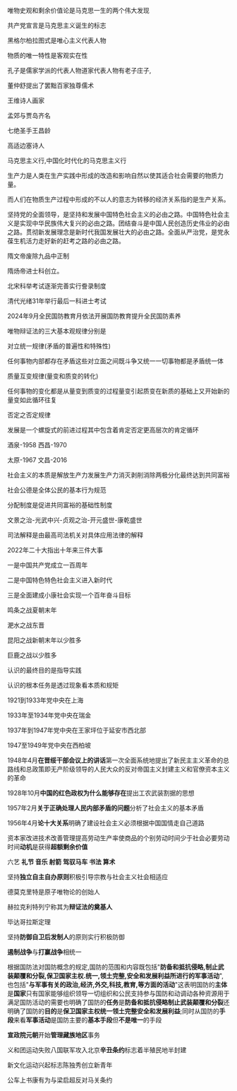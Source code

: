 唯物史观和剩余价值论是马克思一生的两个伟大发现

共产党宣言是马克思主义诞生的标志

黑格尔柏拉图式是唯心主义代表人物

物质的唯一特性是客观实在性

孔子是儒家学派的代表人物道家代表人物有老子庄子,

董仲舒提出了罢黜百家独尊儒术

王维诗人画家

孟郊与贾岛齐名

七绝圣手王昌龄

高适边塞诗人

马克思主义行,中国化时代化的马克思主义行

生产力是人类在生产实践中形成的改造和影响自然以使其适合社会需要的物质力量。

而人们在物质生产过程中形成的不以人的意志为转移的经济关系指的是生产关系。

坚持党的全面领导，是坚持和发展中国特色社会主义的必由之路。中国特色社会主义是实现中华民族伟大复兴的必由之路。团结奋斗是中国人民创造历史伟业的必由之路。贯彻新发展理念是新时代我国发展壮大的必由之路。全面从严治党，是党永葆生机活力走好新的赶考之路的必由之路。

隋文帝废除九品中正制

隋炀帝进士科创立。

北宋科举考试逐渐完善实行誊录制度

清代光绪31年举行最后一科进士考试

2024年9月全民国防教育月依法开展国防教育提升全民国防素养

唯物辩证法的三大基本观规律分别是

对立统一规律(矛盾的普遍性和特殊性)

任何事物内部都存在矛盾这些对立面之间既斗争又统一一切事物都是矛盾统一体

质量互变规律(量变和质变的转化)

任何事物的变化都是从量变到质变的过程量变引起质变在新质的基础上又开始新的量变如此循环往复

否定之否定规律

发展是一个螺旋式的前进过程其中包含着肯定否定更高层次的肯定循环

酒泉-1958 西昌-1970

太原-1967 文昌-2016

社会主义的本质是解放生产力发展生产力消灭剥削消除两极分化最终达到共同富裕

社会公德是全体公民的基本行为规范

分配制度是促进共同富裕的基础性制度

文景之治-光武中兴-贞观之治-开元盛世-康乾盛世

司法解释是由最高司法机关对具体应用法律的解释

2022年二十大指出十年来三件大事

一是中国共产党成立一百周年

二是中国特色特色社会主义进入新时代

三是全面建成小康社会实现一个百年奋斗目标

鸣条之战夏朝末年

淝水之战东晋

昆阳之战新朝末年以少胜多

巨鹿之战以少胜多

认识的最终目的是指导实践

认识的根本任务是透过现象看本质和规矩

1921到1933年党中央在上海

1933年至1934年党中央在瑞金

1937年到1947年党中央在王家坪位于延安市西北部

1947至1949年党中央在西柏坡

1948年4月**在晋绥干部会议上的讲话**第一次全面系统地提出了新民主主义革命的总路线和总政策即无产阶级领导的人民大众的反对帝国主义封建主义和官僚资本主义的革命

1928年10月**中国的红色政权为什么能够存在**提出工农武装割据的思想

1957年2月**关于正确处理人民内部矛盾的问题**分析了社会主义的基本矛盾

1956年4月**论十大关系**明确了建设社会主义必须根据中国国情走自己道路

资本家改进技术改善管理提高劳动生产率使商品的个别劳动时间少于社会必要劳动时间**动机**是获得**超额剩余价值**

六艺 **礼节 音乐 射箭 驾驭马车 书法 算术**

坚持**独立自主自办原则**积极引导宗教与社会主义社会相适应

德莫克里特是原子唯物论的创始人

赫拉克利特列宁称其为**辩证法的奠基人**

毕达哥拉斯定理

坚持**防御自卫后发制人**的原则实行积极防御

**遏制战争**与**打赢战争**相统一

根据国防法对国防概念的规定,国防的范围和内容既包括"**防备和抵抗侵略,制止武装颠覆和分裂,保卫国家主权.统一,领土完整,安全和发展利益所进行的军事活动**",也包括"**与军事有关的政治,经济,外交,科技,教育,等方面的活动**"这表明国防的**主体**是**国家**只有国家能够组织领导一切组织和公民支持参与国防和动调动各种资源用于满足国防活动的需要也明确了国防的**任务**是**防备和抵抗侵略制止武装颠覆和分裂**还明确了国防的**目的**是**保卫国家主权统一领土完整安全和发展利益**;同时从国防的**手段**来看**军事活动**是国防主要的**基本手段**但**不是唯一**的手段

**宣政院元朝**开始**管理藏族地区**事务

义和团运动失败八国联军攻入北京**辛丑条约**标志着半殖民地半封建

新文化运动兴起标志陈独秀创立新青年

公车上书康有为与梁启超反对马关条约